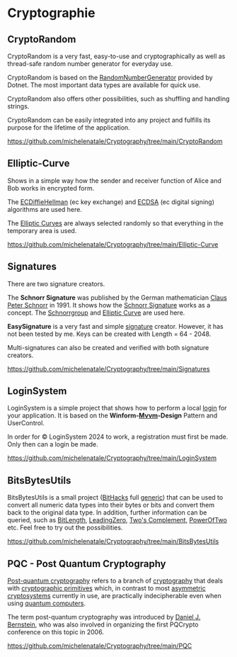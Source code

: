 # Cryptographie


## CryptoRandom

CryptoRandom is a very fast, easy-to-use and cryptographically as well as thread-safe random number generator for everyday use.

CryptoRandom is based on the [RandomNumberGenerator](https://learn.microsoft.com/en-us/dotnet/api/system.security.cryptography.randomnumbergenerator) provided by Dotnet. The most important data types are available for quick use.

CryptoRandom also offers other possibilities, such as shuffling and handling strings.

CryptoRandom can be easily integrated into any project and fulfills its purpose for the lifetime of the application.

https://github.com/michelenatale/Cryptography/tree/main/CryptoRandom



## Elliptic-Curve

Shows in a simple way how the sender and receiver function of Alice and Bob works in encrypted form.

The [ECDiffieHellman](https://learn.microsoft.com/en-us/dotnet/api/system.security.cryptography.ecdiffiehellman) (ec key exchange) and [ECDSA](https://learn.microsoft.com/en-us/dotnet/api/system.security.cryptography.ecdsa) (ec digital signing) algorithms are used here.

The [Elliptic Curves](https://en.wikipedia.org/wiki/Elliptic_curve) are always selected randomly so that everything in the temporary area is used.

https://github.com/michelenatale/Cryptography/tree/main/Elliptic-Curve

## Signatures 

There are two signature creators. 

The **Schnorr Signature** was published by the German mathematician [Claus Peter Schnorr](https://en.wikipedia.org/wiki/Claus_P._Schnorr) in 1991. It shows how the [Schnorr Signature](https://en.wikipedia.org/wiki/Schnorr_signature) works as a concept. The [Schnorrgroup](https://en.wikipedia.org/wiki/Schnorr_group) and [Elliptic Curve](https://en.wikipedia.org/wiki/Elliptic_curve) are used here.

**EasySignature** is a very fast and simple [signature](https://en.wikipedia.org/wiki/Digital_signature) creator. However, it has not been tested by me. Keys can be created with Length = 64 - 2048.

Multi-signatures can also be created and verified with both signature creators.

https://github.com/michelenatale/Cryptography/tree/main/Signatures

## LoginSystem

LoginSystem is a simple project that shows how to perform a local [login](Login) for your application. It is based on the **Winform-[Mvvm](https://en.wikipedia.org/wiki/Model%E2%80%93view%E2%80%93viewmodel)-Design** Pattern and UserControl. 

In order for © LoginSystem 2024 to work, a registration must first be made. Only then can a login be made. 

https://github.com/michelenatale/Cryptography/tree/main/LoginSystem

## BitsBytesUtils

BitsBytesUtils is a small project ([BitHacks](https://en.wikipedia.org/wiki/Bitwise_operation) full [generic](https://en.wikipedia.org/wiki/Generic_programming)) that can be used to convert all numeric data types into their bytes or bits and convert them back to the original data type. In addition, further information can be queried, such as [BitLength](https://en.wikipedia.org/wiki/Bit-length), [LeadingZero](https://en.wikipedia.org/wiki/Leading_zero), [Two's Complement](https://en.wikipedia.org/wiki/Two%27s_complement), [PowerOfTwo](https://en.wikipedia.org/wiki/Power_of_two) etc. Feel free to try out the possibilities.

https://github.com/michelenatale/Cryptography/tree/main/BitsBytesUtils

## PQC - Post Quantum Cryptography

[Post-quantum cryptography](https://en.wikipedia.org/wiki/Post-quantum_cryptography) refers to a branch of [cryptography](https://en.wikipedia.org/wiki/Cryptography) that deals with [cryptographic primitives](https://en.wikipedia.org/wiki/Cryptographic_primitive) which, in contrast to most [asymmetric cryptosystems](https://en.wikipedia.org/wiki/Public-key_cryptography) currently in use, are practically indecipherable even when using [quantum computers](https://en.wikipedia.org/wiki/Quantum_computing).

The term post-quantum cryptography was introduced by [Daniel J. Bernstein](https://en.wikipedia.org/wiki/Daniel_J._Bernstein), who was also involved in organizing the first PQCrypto conference on this topic in 2006.

https://github.com/michelenatale/Cryptography/tree/main/PQC


